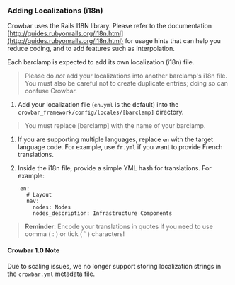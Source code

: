 ### Adding Localizations (i18n)

Crowbar uses the Rails I18N library.  Please refer to the documentation [http://guides.rubyonrails.org/i18n.html](http://guides.rubyonrails.org/i18n.html) for usage hints that can help you reduce coding, and to add features such as Interpolation.

Each barclamp is expected to add its own localization (i18n) file.
>Please do _not_ add your localizations into another barclamp's i18n file.
You must also be careful not to create duplicate entries; doing so can confuse Crowbar.

1. Add your localization file (`en.yml` is the default) into the `crowbar_framework/config/locales/[barclamp]` directory.
> You must replace [barclamp] with the name of your barclamp.

1. If you are supporting multiple languages, replace `en` with the target language code.  For example, use `fr.yml` if you want to provide French translations.

1. Inside the i18n file, provide a simple YML hash for translations. For example:

```
    en:
      # Layout
      nav:
        nodes: Nodes
        nodes_description: Infrastructure Components
```
>**Reminder**: Encode your translations in quotes if you need to use comma ( : ) or tick ( ` ) characters!

#### Crowbar 1.0 Note
Due to scaling issues, we no longer support storing localization strings in the `crowbar.yml` metadata file. 
